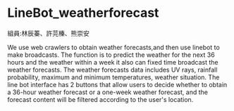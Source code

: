 # LineBot_weatherforecast
 組員:林辰蓁、許芫榛、熊崇安
 
We use web crawlers to obtain weather forecasts,and then use linebot to make broadcasts.
The function is to predict the weather for the next 36 hours and the weather within a week it also can fixed time broadcast the weather forecasts.
The weather forecasts data includes UV rays, rainfall probability, maximum and minimum temperatures, weather situation.
The line bot interface has 2 buttons that allow users to decide whether to obtain a 36-hour weather forecast or a one-week weather forecast, and the forecast content will be filtered according to the user's location.


